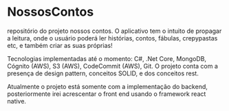 # NossosContos
repositório do projeto nossos contos.
O aplicativo tem o intuito de propagar a leitura, onde o usuário poderá ler histórias, contos, fábulas, crepypastas etc, e também criar as suas próprias!

Tecnologias implementadas até o momento: C#, .Net Core, MongoDB, Cógnito (AWS), S3 (AWS), CodeCommit (AWS), Git.
O projeto conta com a presença de design pattern, conceitos SOLID, e dos conceitos rest.

Atualmente o projeto está somente com a implementação do backend, posteriormente irei acrescentar o front end usando o framework react native.

